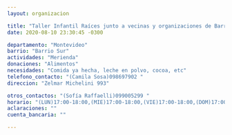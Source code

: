 ```yaml
---
layout: organizacion

title: "Taller Infantil Raíces junto a vecinas y organizaciones de Barrio Sur"
date: 2020-08-10 23:30:45 -0300

departamento: "Montevideo"
barrio: "Barrio Sur"
actividades: "Merienda"
donaciones: "Alimentos"
necesidades: "Comida ya hecha, leche en polvo, cocoa, etc"
telefono_contacto: "(Camila Sosa)098697902 "
direccion: "Zelmar Michelini 993"

otros_contactos: "(Sofía Raffaelli)099005299 "
horario: "(LUN)17:00-18:00,(MIE)17:00-18:00,(VIE)17:00-18:00,(DOM)17:00-18:00"
aclaraciones: ""
cuenta_bancaria: ""

---
```


